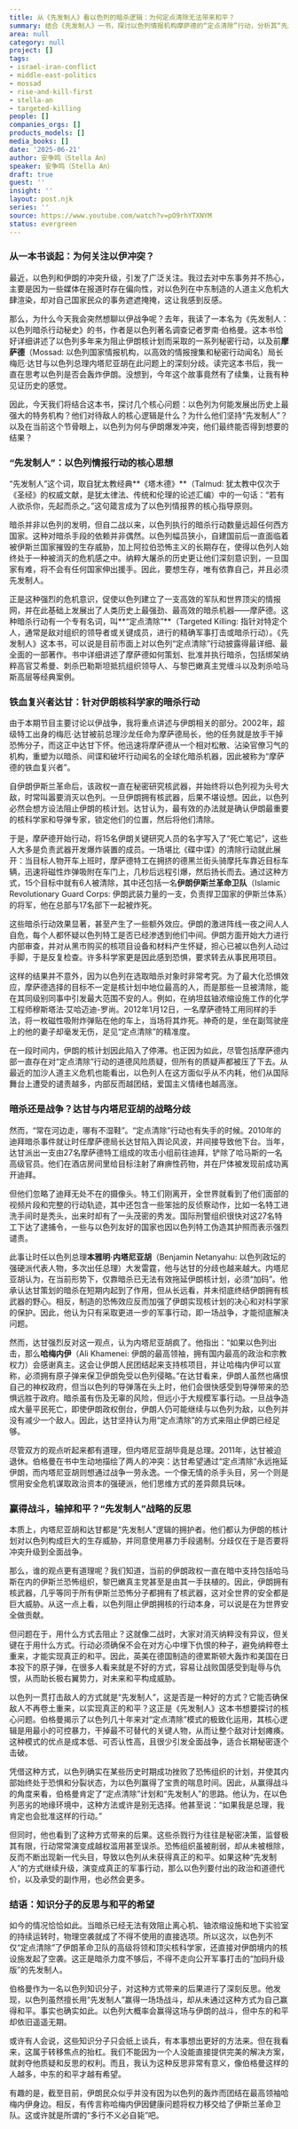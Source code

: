 ```yaml
---
title: 从《先发制人》看以色列的暗杀逻辑：为何定点清除无法带来和平？
summary: 结合《先发制人》一书，探讨以色列情报机构摩萨德的“定点清除”行动，分析其“先发制人”战略的成效、代价，以及对当前以伊冲突的深远影响。
area: null
category: null
project: []
tags:
- israel-iran-conflict
- middle-east-politics
- mossad
- rise-and-kill-first
- stella-an
- targeted-killing
people: []
companies_orgs: []
products_models: []
media_books: []
date: '2025-06-21'
author: 安争鸣（Stella An）
speaker: 安争鸣（Stella An）
draft: true
guest: ''
insight: ''
layout: post.njk
series: ''
source: https://www.youtube.com/watch?v=pO9rhYTXNYM
status: evergreen
---
```

### 从一本书谈起：为何关注以伊冲突？

最近，以色列和伊朗的冲突升级，引发了广泛关注。我过去对中东事务并不热心，主要是因为一些媒体在报道时存在偏向性，对以色列在中东制造的人道主义危机大肆渲染，却对自己国家民众的事务遮遮掩掩，这让我感到反感。

那么，为什么今天我会突然想聊以伊战争呢？去年，我读了一本名为《先发制人：以色列暗杀行动秘史》的书，作者是以色列著名调查记者罗南·伯格曼。这本书恰好详细讲述了以色列多年来为阻止伊朗核计划而采取的一系列秘密行动，以及前**摩萨德**（Mossad: 以色列国家情报机构，以高效的情报搜集和秘密行动闻名）局长梅厄·达甘与以色列总理内塔尼亚胡在此问题上的深刻分歧。读完这本书后，我一直在思考以色列是否会轰炸伊朗。没想到，今年这个故事竟然有了续集，让我有种见证历史的感觉。

因此，今天我们将结合这本书，探讨几个核心问题：以色列为何能发展出历史上最强大的特务机构？他们对待敌人的核心逻辑是什么？为什么他们坚持“先发制人”？以及在当前这个节骨眼上，以色列为何与伊朗爆发冲突，他们最终能否得到想要的结果？

### “先发制人”：以色列情报行动的核心思想

“先发制人”这个词，取自犹太教经典**《塔木德》**（Talmud: 犹太教中仅次于《圣经》的权威文献，是犹太律法、传统和伦理的论述汇编）中的一句话：“若有人欲杀你，先起而杀之。”这句箴言成为了以色列情报界的核心指导原则。

暗杀并非以色列的发明，但自二战以来，以色列执行的暗杀行动数量远超任何西方国家。这种对暗杀手段的依赖并非偶然。以色列幅员狭小，自建国前后一直面临着被伊斯兰国家摧毁的生存威胁，加上阿拉伯恐怖主义的长期存在，使得以色列人始终处于一种被消灭的危机感之中。纳粹大屠杀的历史更让他们深刻意识到，一旦国家有难，将不会有任何国家伸出援手。因此，要想生存，唯有依靠自己，并且必须先发制人。

正是这种强烈的危机意识，促使以色列建立了一支高效的军队和世界顶尖的情报网，并在此基础上发展出了人类历史上最强劲、最高效的暗杀机器——摩萨德。这种暗杀行动有一个专有名词，叫**“定点清除”**（Targeted Killing: 指针对特定个人，通常是敌对组织的领导者或关键成员，进行的精确军事打击或暗杀行动）。《先发制人》这本书，可以说是目前市面上对以色列“定点清除”行动披露得最详细、最全面的一部著作。书中详细讲述了摩萨德如何策划、批准并执行暗杀，包括绑架纳粹高官艾希曼、刺杀巴勒斯坦抵抗组织领导人、与黎巴嫩真主党缠斗以及刺杀哈马斯高层等经典案例。

### 铁血复兴者达甘：针对伊朗核科学家的暗杀行动

由于本期节目主要讨论以伊战争，我将重点讲述与伊朗相关的部分。2002年，超级特工出身的梅厄·达甘被前总理沙龙任命为摩萨德局长，他的任务就是放手干掉恐怖分子，而这正中达甘下怀。他迅速将摩萨德从一个相对松散、沾染官僚习气的机构，重塑为以暗杀、间谍和破坏行动闻名的全球化暗杀机器，因此被称为“摩萨德的铁血复兴者”。

自伊朗伊斯兰革命后，该政权一直在秘密研究核武器，并始终将以色列视为头号大敌，时常叫嚣要消灭以色列。一旦伊朗拥有核武器，后果不堪设想。因此，以色列必然会想方设法阻止伊朗的核计划。达甘认为，最有效的办法就是确认伊朗最重要的核科学家和导弹专家，锁定他们的位置，然后将他们清除。

于是，摩萨德开始行动，将15名伊朗关键研究人员的名字写入了“死亡笔记”，这些人大多是负责武器开发爆炸装置的成员。一场堪比《碟中谍》的清除行动就此展开：当目标人物开车上班时，摩萨德特工在拥挤的德黑兰街头骑摩托车靠近目标车辆，迅速将磁性炸弹吸附在车门上，几秒后远程引爆，然后扬长而去。通过这种方式，15个目标中就有6人被清除，其中还包括一名**伊朗伊斯兰革命卫队**（Islamic Revolutionary Guard Corps: 伊朗武装力量的一支，负责捍卫国家的伊斯兰体系）的将军，他在总部与17名部下一起被炸死。

这些暗杀行动效果显著，甚至产生了一些额外效应。伊朗的激进阵线一夜之间人人自危，每个人都怀疑以色列特工是否已经渗透到他们中间。伊朗方面开始大力进行内部审查，并对从黑市购买的核项目设备和材料产生怀疑，担心已被以色列人动过手脚，于是反复检查。许多科学家更是因此感到恐惧，要求转去从事民用项目。

这样的结果并不意外，因为以色列在选取暗杀对象时非常考究。为了最大化恐惧效应，摩萨德选择的目标不一定是核计划中地位最高的人，而是那些一旦被清除，能在其同级别同事中引发最大范围不安的人。例如，在纳坦兹铀浓缩设施工作的化学工程师穆斯塔法·艾哈迈迪-罗尚。2012年1月12日，一名摩萨德特工用同样的手法，将一枚磁性吸附炸弹贴在他的车上，当场将其炸死。神奇的是，坐在副驾驶座上的他的妻子却毫发无伤，足见“定点清除”的精准度。

在一段时间内，伊朗的核计划因此陷入了停滞。也正因为如此，尽管包括摩萨德内部一直存在对“定点清除”行动的道德风险质疑，但所有的质疑声都被压了下去。从最近的加沙人道主义危机也能看出，以色列人在这方面似乎从不内耗，他们从国际舞台上遭受的谴责越多，内部反而越团结，爱国主义情绪也越高涨。

### 暗杀还是战争？达甘与内塔尼亚胡的战略分歧

然而，“常在河边走，哪有不湿鞋”。“定点清除”行动也有失手的时候。2010年的迪拜暗杀事件就让时任摩萨德局长达甘陷入舆论风波，并间接导致他下台。当年，达甘派出一支由27名摩萨德特工组成的攻击小组前往迪拜，铲除了哈马斯的一名高级官员。他们在酒店房间里给目标注射了麻痹性药物，并在尸体被发现前成功离开迪拜。

但他们忽略了迪拜无处不在的摄像头。特工们刚离开，全世界就看到了他们面部的视频片段和完整的行动轨迹，其中还包含一些笨拙的反侦察动作，比如一名特工进洗手间时是秃头，出来时却有了一头茂密的秀发。国际刑警组织很快对这27名特工下达了逮捕令，一些与以色列友好的国家也因以色列特工伪造其护照而表示强烈谴责。

此事让时任以色列总理**本雅明·内塔尼亚胡**（Benjamin Netanyahu: 以色列政坛的强硬派代表人物，多次出任总理）大发雷霆，他与达甘的分歧也越来越大。内塔尼亚胡认为，在当前形势下，仅靠暗杀已无法有效拖延伊朗核计划，必须“加码”。他承认达甘策划的暗杀在短期内起到了作用，但从长远看，并未彻底终结伊朗拥有核武器的野心。相反，制造的恐怖效应反而加强了伊朗实现核计划的决心和对科学家的保护。因此，他认为只有采取更进一步的军事行动，即一场战争，才能彻底解决问题。

然而，达甘强烈反对这一观点，认为内塔尼亚胡疯了。他指出：“如果以色列出击，那么**哈梅内伊**（Ali Khamenei: 伊朗的最高领袖，拥有国内最高的政治和宗教权力）会感谢真主。这会让伊朗人民团结起来支持核项目，并让哈梅内伊可以宣称，必须拥有原子弹来保卫伊朗免受以色列侵略。”在达甘看来，伊朗人虽然也痛恨自己的神权政府，但当以色列的导弹落在头上时，他们会很快感受到导弹带来的恐惧远胜于政府。暗杀虽有伤及无辜的风险，但远小于大规模军事行动。一旦战争造成大量平民死亡，即使伊朗政权倒台，伊朗人仍可能继续与以色列为敌，以色列并没有减少一个敌人。因此，达甘坚持认为用“定点清除”的方式来阻止伊朗已经足够。

尽管双方的观点听起来都有道理，但内塔尼亚胡毕竟是总理。2011年，达甘被迫退休。伯格曼在书中生动地描绘了两人的冲突：达甘希望通过“定点清除”永远拖延伊朗，而内塔尼亚胡则想通过战争一劳永逸。一个像无情的杀手头目，另一个则是惯用安全危机谋取政治资本的强硬派，他们思维方式的差异颇具玩味。

### 赢得战斗，输掉和平？“先发制人”战略的反思

本质上，内塔尼亚胡和达甘都是“先发制人”逻辑的拥护者。他们都认为伊朗的核计划对以色列构成巨大的生存威胁，并同意使用暴力手段遏制。分歧仅在于是否要将冲突升级到全面战争。

那么，谁的观点更有道理呢？我们知道，当前的伊朗政权一直在暗中支持包括哈马斯在内的伊斯兰恐怖组织，黎巴嫩真主党甚至是由其一手扶植的。因此，伊朗拥有核武器，几乎等同于所有伊斯兰恐怖分子都拥有了核武器，这对全世界的安全都是巨大威胁。从这一点上看，以色列阻止伊朗拥核的行动本身，可以说是在为世界安全做贡献。

但问题在于，用什么方式去阻止？这就像二战时，大家对消灭纳粹没有异议，但关键在于用什么方式。行动必须确保不会在对方心中埋下仇恨的种子，避免纳粹卷土重来，才能实现真正的和平。因此，英美在德国制造的德累斯顿大轰炸和美国在日本投下的原子弹，在很多人看来就是不好的方式，容易让战败国感受到耻辱与仇恨，从而助长极右翼势力，对未来和平构成威胁。

以色列一贯打击敌人的方式就是“先发制人”，这是否是一种好的方式？它能否确保敌人不再卷土重来，以实现真正的和平？这正是《先发制人》这本书想要探讨的核心问题。伯格曼揭示了以色列几十年来对“定点清除”模式的极致化运用，其核心逻辑是用最小的可控暴力，干掉最不可替代的关键人物，从而让整个敌对计划瘫痪。这种模式的优点是成本低、可否认性高，且很少引发全面战争，适合长期秘密逐个击破。

凭借这种方式，以色列确实在某些历史时期成功挫败了恐怖组织的计划，并使其内部始终处于恐惧和分裂状态，为以色列赢得了宝贵的喘息时间。因此，从赢得战斗的角度来看，伯格曼肯定了“定点清除”计划和“先发制人”的思路。他认为，在以色列恶劣的地缘环境中，这种方法或许是别无选择。他甚至说：“如果我是总理，我肯定也会批准这样的行动。”

但同时，他也看到了这种方式带来的后果。这些杀戮行为往往是秘密决策，监督极其有限，行动常常演变成越权滥用甚至误杀。恐怖组织虽被削弱，却从未被根除，反而不断出现新一代头目，导致以色列从未获得真正的和平。如果这种“先发制人”的方式继续升级，演变成真正的军事行动，那么以色列要付出的政治和道德代价，以及承受的副作用，也必然会更多。

### 结语：知识分子的反思与和平的希望

如今的情况恰恰如此。当暗杀已经无法有效阻止离心机、铀浓缩设施和地下实验室的持续运转时，物理空袭就成了不得不使用的直接选项。所以这次，以色列不仅“定点清除”了伊朗革命卫队的高级将领和顶尖核科学家，还直接对伊朗境内的核设施发起了空袭。这正是暗杀力度不够后，不得不走向公开军事打击的“加码升级版”的先发制人。

伯格曼作为一名以色列知识分子，对这种方式带来的后果进行了深刻反思。他发现，以色列虽然擅长用“先发制人”赢得一场场战斗，却从未通过这种方式为自己赢得和平。事实也确实如此。以色列大概率会赢得这场与伊朗的战斗，但中东的和平却依旧遥遥无期。

或许有人会说，这些知识分子只会纸上谈兵，有本事想出更好的方法来。但在我看来，这属于转移焦点的抬杠。我们不能因为一个人没能直接提供完美的解决方案，就剥夺他质疑和反思的权利。而且，我认为这种反思非常有意义，像伯格曼这样的人越多，中东的和平才越有希望。

有趣的是，截至目前，伊朗民众似乎并没有因为以色列的轰炸而团结在最高领袖哈梅内伊身边。相反，有传言称哈梅内伊因健康问题将权力移交给了伊斯兰革命卫队。这或许就是所谓的“多行不义必自毙”吧。